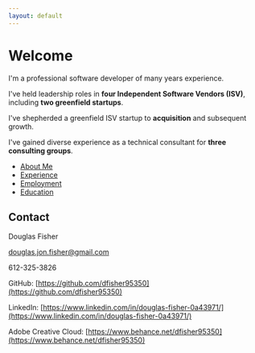 ```yaml
---
layout: default
---
```


# Welcome

I'm a professional software developer of many years experience.

I've held leadership roles in **four Independent Software Vendors (ISV)**, including **two greenfield startups**.

I've shepherded a greenfield ISV startup to **acquisition** and subsequent growth.

I've gained diverse experience as a technical consultant for **three consulting groups**.


- [About Me](./about)
- [Experience](./experience)
- [Employment](./employment)
- [Education](./education)

## Contact

Douglas Fisher

douglas.jon.fisher@gmail.com

612-325-3826

GitHub: [https://github.com/dfisher95350](https://github.com/dfisher95350)

LinkedIn: [https://www.linkedin.com/in/douglas-fisher-0a43971/](https://www.linkedin.com/in/douglas-fisher-0a43971/)

Adobe Creative Cloud: [https://www.behance.net/dfisher95350](https://www.behance.net/dfisher95350)
